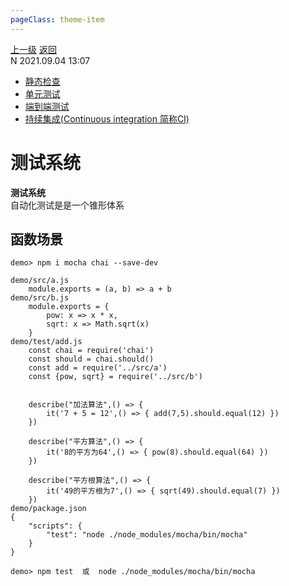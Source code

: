 ```yaml
---
pageClass: theme-item
---
```

<div class="extend-header">
    <div class="info">
        <div class="record">
            <a class="back" href="./">上一级</a>
            <a class="back" href="./">返回</a>
        </div>        
        <div class="mini">
            <span>N 2021.09.04 13:07</span>
        </div>
    </div>
    <div class="content"><div class="custom-block children"><ul><li><a href="/frontend/layerSecurity/systemTest/static">静态检查</a></li><li><a href="/frontend/layerSecurity/systemTest/unit">单元测试</a></li><li><a href="/frontend/layerSecurity/systemTest/e2e">端到端测试</a></li><li><a href="/frontend/layerSecurity/systemTest/ci">持续集成(Continuous integration 简称CI)</a></li></ul></div></div>
</div>
<div class="content-header">
<h1>测试系统</h1><strong>测试系统</strong>
<summary class="desc">自动化测试是是一个锥形体系</summary>
</div>
<div class="static-content">


## 函数场景
```
demo> npm i mocha chai --save-dev

demo/src/a.js
    module.exports = (a, b) => a + b
demo/src/b.js
    module.exports = {
        pow: x => x * x,
        sqrt: x => Math.sqrt(x)
    }
demo/test/add.js
    const chai = require('chai')
    const should = chai.should()
    const add = require('../src/a')
    const {pow, sqrt} = require('../src/b')


    describe("加法算法",() => {
        it('7 + 5 = 12',() => { add(7,5).should.equal(12) })
    })

    describe("平方算法",() => {
        it('8的平方为64',() => { pow(8).should.equal(64) })
    })

    describe("平方根算法",() => {
        it('49的平方根为7',() => { sqrt(49).should.equal(7) })
    })
demo/package.json
{
    "scripts": {
        "test": "node ./node_modules/mocha/bin/mocha"
    }
}

demo> npm test  或  node ./node_modules/mocha/bin/mocha
```

</div>